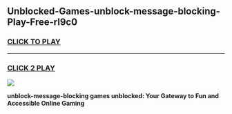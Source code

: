 
## Unblocked-Games-unblock-message-blocking-Play-Free-rl9c0
<h3>
<a href="https://premium76.site?title=unblock-message-blocking&ref=21A">CLICK TO PLAY</a></h3>
<hr>

<h3>
<a href="https://premium76.site?title=unblock-message-blocking&ref=21A">CLICK 2 PLAY</a>
  
</h3>

<a href="https://premium76.site?title=unblock-message-blocking&ref=21A"><img src="https://clearcache.store/games.png"></a>


**unblock-message-blocking games unblocked: Your Gateway to Fun and Accessible Online Gaming**
